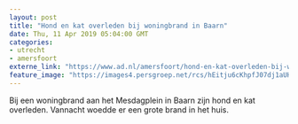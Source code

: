 ```yaml
---
layout: post
title: "Hond en kat overleden bij woningbrand in Baarn"
date: Thu, 11 Apr 2019 05:04:00 GMT
categories: 
- utrecht 
- amersfoort 
externe_link: "https://www.ad.nl/amersfoort/hond-en-kat-overleden-bij-woningbrand-in-baarn~a96239506/"
feature_image: "https://images4.persgroep.net/rcs/hEitju6cKhpfJ07dj1aUH049XDs/diocontent/145277339/_fitwidth/400/?appId=21791a8992982cd8da851550a453bd7f&quality=0.7"
---
```


Bij een woningbrand aan het Mesdagplein in Baarn zijn hond en kat overleden. Vannacht woedde er een grote brand in het huis.

